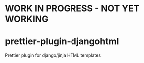 # WORK IN PROGRESS - NOT YET WORKING

# prettier-plugin-djangohtml
Prettier plugin for django/jinja HTML templates
